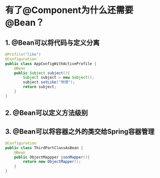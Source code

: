 # 有了@Component为什么还需要@Bean？

## 1. @Bean可以将代码与定义分离
```java
@Profile("like")
@Configuration
public class AppConfigWithActiveProfile {
    @Bean
    public Subject subject(){
        Subject subject = new Subject();
        subject.setLike("物理");
        return subject;
    }
}
```

## 2. @Bean可以定义方法级别

## 3. @Bean可以将容器之外的类交给Spring容器管理

```java
@Configuration
public class ThirdPartClassAsBean {
    @Bean
    public ObjectMappper jsonMapper(){
        return new ObjectMapper();
    }
}
```